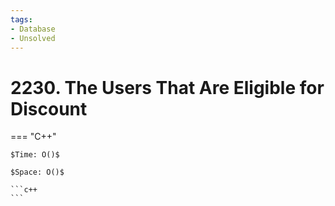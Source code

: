```yaml
---
tags:
- Database
- Unsolved
---
```



# 2230. The Users That Are Eligible for Discount

=== "C++"

    $Time: O()$

    $Space: O()$

    ```c++
    ```